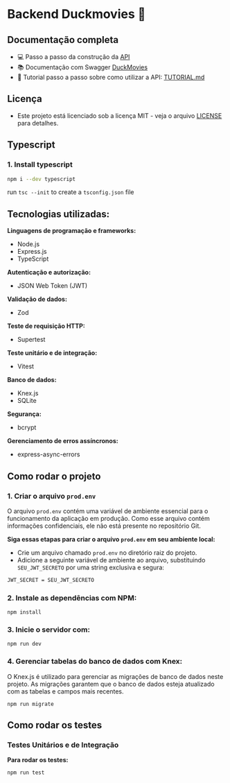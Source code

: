 # Backend Duckmovies 🦆

## Documentação completa
* 💻 Passo a passo da construção da [API](https://sleepy-lion-12c.notion.site/DuckMovies-508dedb0c2be4076be7a69d7386d76dc)
* 📚 Documentação com Swagger [DuckMovies](https://duckmovies-backend.onrender.com/api-docs)
* 📖 Tutorial passo a passo sobre como utilizar a API: [TUTORIAL.md](./TUTORIAL.md)

## Licença
* Este projeto está licenciado sob a licença MIT - veja o arquivo [LICENSE](./LICENSE) para detalhes.

## Typescript

### 1. Install typescript

```bash
npm i --dev typescript
```

run `tsc --init` to create a `tsconfig.json` file

## Tecnologias utilizadas:

**Linguagens de programação e frameworks:**
* Node.js
* Express.js
* TypeScript

**Autenticação e autorização:**
* JSON Web Token (JWT)

**Validação de dados:**
* Zod

**Teste de requisição HTTP:**
* Supertest

**Teste unitário e de integração:**
* Vitest

**Banco de dados:**
* Knex.js
* SQLite

**Segurança:**
* bcrypt

**Gerenciamento de erros assíncronos:**
* express-async-errors

## Como rodar o projeto
### 1. **Criar o arquivo `prod.env`**

O arquivo `prod.env` contém uma variável de ambiente essencial para o funcionamento da aplicação em produção. Como esse arquivo contém informações confidenciais, ele não está presente no repositório Git.

**Siga essas etapas para criar o arquivo `prod.env` em seu ambiente local:**
* Crie um arquivo chamado `prod.env` no diretório raiz do projeto.
* Adicione a seguinte variável de ambiente ao arquivo, substituindo `SEU_JWT_SECRETO` por uma string exclusiva e segura:
  <br>
```bash
JWT_SECRET = SEU_JWT_SECRETO
```
### 2. **Instale as dependências com NPM:**
```
npm install
```

### 3. **Inicie o servidor com:**
```
npm run dev
```

### 4. **Gerenciar tabelas do banco de dados com Knex:**
O Knex.js é utilizado para gerenciar as migrações de banco de dados neste projeto. As migrações garantem que o banco de dados esteja atualizado com as tabelas e campos mais recentes.

```
npm run migrate
```

## Como rodar os testes
### Testes Unitários e de Integração

**Para rodar os testes:**
```
npm run test
```

